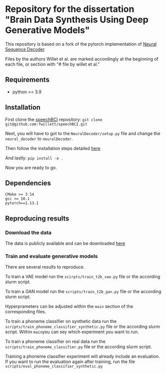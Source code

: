 # Repository for the dissertation "Brain Data Synthesis Using Deep Generative Models"

This repository is based on a fork of the pytorch implementation of [Neural Sequence Decoder](https://github.com/fwillett/speechBCI/tree/main/NeuralDecoder)

Files by the authors Willet et al. are marked accordingly at the beginning of each file, or section with "# file by willet et al."

## Requirements
- python >= 3.9

## Installation

First clone the [speechBCI](https://github.com/fwillett/speechBCI) repository:
```git clone git@github.com:fwillett/speechBCI.git```

Next, you will have to got to the `NeuralDecoder/setup.py` file and change the `neural_decoder` to `neuralDecoder`.


Then follow the installation steps detailed [here](https://github.com/fwillett/speechBCI/blob/main/LanguageModelDecoder/README.md) 

And lastly:
```pip install -e .```

Now you are ready to go.

## Dependencies
```
CMake >= 3.14
gcc >= 10.1
pytorch==1.13.1
```


## Reproducing results

### Download the data

The data is publicly available and can be downloaded [here](https://datadryad.org/stash/dataset/doi:10.5061/dryad.x69p8czpq)

### Train and evaluate generative models

There are several results to reproduce.

To train a VAE model run the `scirpts/train_t2b_vae.py` file or the according slurm script.

To train a GAN model run the `scripts/train_t2b_gan.py` file or the according slurm script.

Hyperprameters can be adjusted within the `main` section of the corresponding files.

To train a phoneme classifier on synthetic data run the `scripts/train_phoneme_classifier_synthetic.py` file or the according slurm script.
Within `main`you can sey which experiment you want to run.

To train a phoneme classifier on real data run the `scripts/train_phoneme_classifier.py` file or the according slurm script.

Training a phoneme classifier experiment will already include an evaluation. If you want to run the evaluation again after training, run the file `scripts/eval_phoneme_classifier_synthetic.py`


